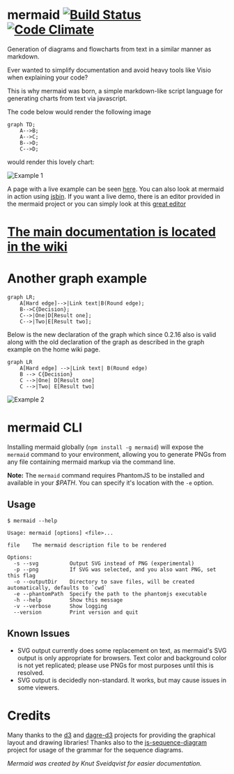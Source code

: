 mermaid [![Build Status](https://travis-ci.org/knsv/mermaid.svg?branch=master)](https://travis-ci.org/knsv/mermaid) [![Code Climate](https://codeclimate.com/github/knsv/mermaid/badges/gpa.svg)](https://codeclimate.com/github/knsv/mermaid)
=======

Generation of diagrams and flowcharts from text in a similar manner as markdown.

Ever wanted to simplify documentation and avoid heavy tools like Visio when explaining your code?

This is why mermaid was born, a simple markdown-like script language for generating charts from text via javascript.

The code below would render the following image

```
graph TD;
    A-->B;
    A-->C;
    B-->D;
    C-->D;
```

would render this lovely chart:

![Example 1](http://www.sveido.com/mermaid/img/ex1.png)

A page with a live example can be seen [here](http://www.sveido.com/mermaid/demo/html/web.html). You can also look at mermaid in action using [jsbin](http://jsbin.com/faxunexeku/1/edit?html,output). If you want a live demo, there is an editor provided in the mermaid project or you can simply look at this [great editor](http://danielmschmidt.github.io/mermaid-demo/)


# [The main documentation is located in the wiki](https://github.com/knsv/mermaid/wiki)



# Another graph example

```
graph LR;
    A[Hard edge]-->|Link text|B(Round edge);
    B-->C{Decision};
    C-->|One|D[Result one];
    C-->|Two|E[Result two];
```

Below is the new declaration of the graph which since 0.2.16  also is valid along with the old declaration of the graph as described in the graph example on the home wiki page.

```
graph LR
    A[Hard edge] -->|Link text| B(Round edge)
    B --> C{Decision}
    C -->|One| D[Result one]
    C -->|Two| E[Result two]
```


![Example 2](http://www.sveido.com/mermaid/img/ex2.png)


# mermaid CLI

Installing mermaid globally (`npm install -g mermaid`) will expose the `mermaid` command to your environment, allowing you to generate PNGs from any file containing mermaid markup via the command line.

**Note:** The `mermaid` command requires PhantomJS to be installed and available in your *$PATH*. You can specify it's location with the `-e` option.

## Usage

```
$ mermaid --help

Usage: mermaid [options] <file>...

file    The mermaid description file to be rendered

Options:
  -s --svg          Output SVG instead of PNG (experimental)
  -p --png          If SVG was selected, and you also want PNG, set this flag
  -o --outputDir    Directory to save files, will be created automatically, defaults to `cwd`
  -e --phantomPath  Specify the path to the phantomjs executable
  -h --help         Show this message
  -v --verbose      Show logging
  --version         Print version and quit
```

## Known Issues

- SVG output currently does some replacement on text, as mermaid's SVG output is only appropriate for browsers. Text color and background color is not yet replicated; please use PNGs for most purposes until this is resolved.
- SVG output is decidedly non-standard. It works, but may cause issues in some viewers.


# Credits
Many thanks to the [d3](http://d3js.org/) and [dagre-d3](https://github.com/cpettitt/dagre-d3) projects for providing the graphical layout and drawing libraries! Thanks also to the [js-sequence-diagram](http://bramp.github.io/js-sequence-diagrams) project for usage of the grammar for the sequence diagrams.

*Mermaid was created by Knut Sveidqvist for easier documentation.*
